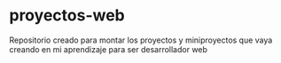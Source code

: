 # proyectos-web
Repositorio creado para montar los proyectos y miniproyectos que vaya creando en mi aprendizaje para ser desarrollador web
